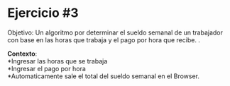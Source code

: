 # Ejercicio #3
Objetivo: Un algoritmo por determinar el sueldo semanal de un trabajador con base en las horas que trabaja y el pago por hora que recibe.
.   
  
**Contexto**:  
*Ingresar las horas que se trabaja    
*Ingresar el pago por hora  
*Automaticamente sale el total del sueldo semanal en el Browser.  
